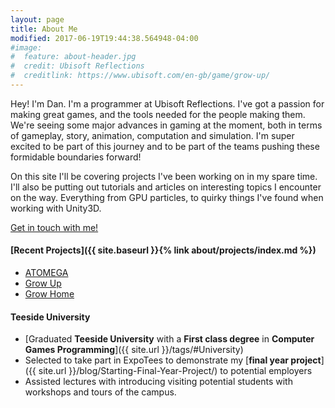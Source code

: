 ```yaml
---
layout: page
title: About Me
modified: 2017-06-19T19:44:38.564948-04:00
#image:
#  feature: about-header.jpg
#  credit: Ubisoft Reflections
#  creditlink: https://www.ubisoft.com/en-gb/game/grow-up/
---
```


Hey! I'm Dan. I'm a programmer at Ubisoft Reflections. I've got a passion for making great games, and the tools needed for the people making them. We're seeing some major advances in gaming at the moment, both in terms of gameplay, story, animation, computation and simulation. I'm super excited to be part of this journey and to be part of the teams pushing these formidable boundaries forward!

On this site I'll be covering projects I've been working on in my spare time. I'll also be putting out tutorials and articles on interesting topics I encounter on the way. Everything from GPU particles, to quirky things I've found when working with Unity3D.

[Get in touch with me!](mailto:hello@danieljbradshaw.co.uk)

#### [Recent Projects]({{ site.baseurl }}{% link about/projects/index.md %})

* [ATOMEGA](http://store.steampowered.com/app/619880/ATOMEGA/)
* [Grow Up](http://store.steampowered.com/app/426790/Grow_Up/)
* [Grow Home](http://store.steampowered.com/app/323320/Grow_Home/)

#### Teeside University

* [Graduated **Teeside University** with a **First class degree** in **Computer Games Programming**]({{ site.url }}/tags/#University)
* Selected to take part in ExpoTees to demonstrate my [**final year project**]({{ site.url }}/blog/Starting-Final-Year-Project/) to potential employers
* Assisted lectures with introducing visiting potential students with workshops and tours of the campus.
